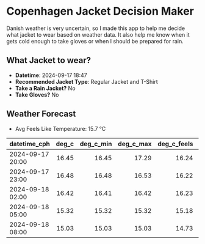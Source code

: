 
# Copenhagen Jacket Decision Maker

Danish weather is very uncertain, so I made this app to help me decide what jacket to wear based on weather data. 
It also help me know when it gets cold enough to take gloves or when I should be prepared for rain.

## What Jacket to wear?

- **Datetime**: 2024-09-17 18:47
- **Recommended Jacket Type**: Regular Jacket and T-Shirt
- **Take a Rain Jacket?** No
- **Take Gloves?** No

## Weather Forecast
- Avg Feels Like Temperature: 15.7 °C

| datetime_cph     |   deg_c |   deg_c_min |   deg_c_max |   deg_c_feels | weather   | wind   | rain   |
|:-----------------|--------:|------------:|------------:|--------------:|:----------|:-------|:-------|
| 2024-09-17 20:00 |   16.45 |       16.45 |       17.29 |         16.24 | Clouds    | Low    | None   |
| 2024-09-17 23:00 |   16.48 |       16.48 |       16.53 |         16.22 | Clouds    | Low    | None   |
| 2024-09-18 02:00 |   16.42 |       16.41 |       16.42 |         16.23 | Clouds    | Low    | None   |
| 2024-09-18 05:00 |   15.32 |       15.32 |       15.32 |         15.18 | Clouds    | Low    | None   |
| 2024-09-18 08:00 |   15.03 |       15.03 |       15.03 |         14.73 | Clouds    | Low    | None   |
        